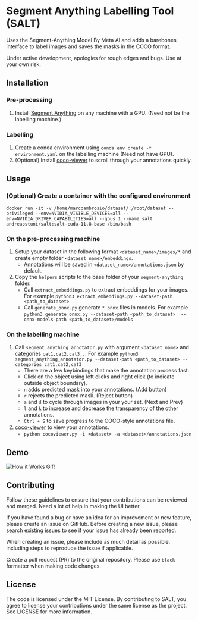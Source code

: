 # Segment Anything Labelling Tool (SALT)

Uses the Segment-Anything Model By Meta AI and adds a barebones interface to label images and saves the masks in the COCO format.

Under active development, apologies for rough edges and bugs. Use at your own risk.

## Installation

### Pre-processing
1. Install [Segment Anything](https://github.com/facebookresearch/segment-anything) on any machine with a GPU. (Need not be the labelling machine.)

### Labelling
1. Create a conda environment using `conda env create -f environment.yaml` on the labelling machine (Need not have GPU).
1. (Optional) Install [coco-viewer](https://github.com/trsvchn/coco-viewer) to scroll through your annotations quickly.

## Usage

### (Optional) Create a container with the configured environment

    docker run -it -v /home/marcoambrosio/dataset/:/root/dataset --privileged --env=NVIDIA_VISIBLE_DEVICES=all --env=NVIDIA_DRIVER_CAPABILITIES=all --gpus 1 --name salt andreaostuni/salt:salt-cuda-11.8-base /bin/bash

### On the pre-processing machine
1. Setup your dataset in the following format `<dataset_name>/images/*` and create empty folder `<dataset_name>/embeddings`.
    - Annotations will be saved in `<dataset_name>/annotations.json` by default.
2. Copy the `helpers` scripts to the base folder of your `segment-anything` folder.
    - Call `extract_embeddings.py` to extract embeddings for your images. For example ` python3 extract_embeddings.py --dataset-path <path_to_dataset>  `
    - Call `generate_onnx.py` generate `*.onnx` files in models. For example ` python3 generate_onnx.py --dataset-path <path_to_dataset>  --onnx-models-path <path_to_dataset>/models `

### On the labelling machine
1. Call `segment_anything_annotator.py` with argument `<dataset_name>` and categories `cat1,cat2,cat3..`. For example ` python3 segment_anything_annotator.py --dataset-path <path_to_dataset> --categories cat1,cat2,cat3 `
    - There are a few keybindings that make the annotation process fast.
    - Click on the object using left clicks and right click (to indicate outside object boundary).
    - `n` adds predicted mask into your annotations. (Add button)
    - `r` rejects the predicted mask. (Reject button)
    - `a` and `d` to cycle through images in your your set. (Next and Prev)
    - `l` and `k` to increase and decrease the transparency of the other annotations.
    - `Ctrl + S` to save progress to the COCO-style annotations file.
1. [coco-viewer](https://github.com/trsvchn/coco-viewer) to view your annotations.
    - `python cocoviewer.py -i <dataset> -a <dataset>/annotations.json`

## Demo

![How it Works Gif!](https://github.com/anuragxel/salt/raw/main/assets/how-it-works.gif)

## Contributing

Follow these guidelines to ensure that your contributions can be reviewed and merged. Need a lot of help in making the UI better.

If you have found a bug or have an idea for an improvement or new feature, please create an issue on GitHub. Before creating a new issue, please search existing issues to see if your issue has already been reported. 

When creating an issue, please include as much detail as possible, including steps to reproduce the issue if applicable.

Create a pull request (PR) to the original repository. Please use `black` formatter when making code changes.

## License

The code is licensed under the MIT License. By contributing to SALT, you agree to license your contributions under the same license as the project. See LICENSE for more information.
